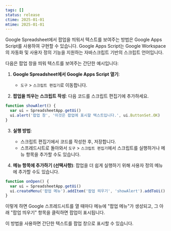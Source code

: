 ```yaml
---
tags: []
status: release
ctime: 2025-01-01
mtime: 2025-01-01
---
```


Google Spreadsheet에서 팝업을 띄워서 텍스트를 보여주는 방법은 Google Apps Script를 사용하여 구현할 수 있습니다. Google Apps Script는 Google Workspace의 자동화 및 사용자 정의 기능을 지원하는 자바스크립트 기반의 스크립트 언어입니다.

다음은 팝업 창을 띄워 텍스트를 보여주는 간단한 예시입니다:

1. **Google Spreadsheet에서 Google Apps Script 열기**:

   - `도구` > `스크립트 편집기`로 이동합니다.

2. **팝업을 띄우는 스크립트 작성**:
   다음 코드를 스크립트 편집기에 추가하세요.

```javascript
function showAlert() {
  var ui = SpreadsheetApp.getUi()
  ui.alert('팝업 창', '이것은 팝업에 표시할 텍스트입니다.', ui.ButtonSet.OK)
}
```

3. **실행 방법**:

   - 스크립트 편집기에서 코드를 작성한 후, 저장합니다.
   - 스프레드시트로 돌아와서 `도구` > `스크립트 편집기`에서 스크립트를 실행하거나 메뉴 항목을 추가할 수도 있습니다.

4. **메뉴 항목에 추가하기 (선택사항)**:
   팝업을 더 쉽게 실행하기 위해 사용자 정의 메뉴에 추가할 수도 있습니다.

```javascript
function onOpen() {
  var ui = SpreadsheetApp.getUi()
  ui.createMenu('팝업 메뉴').addItem('팝업 띄우기', 'showAlert').addToUi()
}
```

이렇게 하면 Google 스프레드시트를 열 때마다 메뉴에 "팝업 메뉴"가 생성되고, 그 아래 "팝업 띄우기" 항목을 클릭하면 팝업이 표시됩니다.

이 방법을 사용하면 간단한 텍스트를 팝업 창으로 표시할 수 있습니다.

